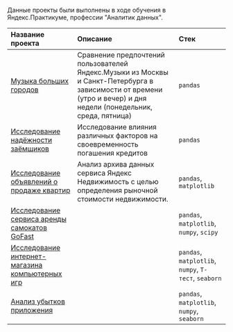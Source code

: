 Данные проекты были выполнены в ходе обучения в Яндекс.Практикуме, профессии "Аналитик данных".

| Название проекта | Описание | Стек | 
| :---------------------- | :---------------------- | :---------------------- |
| [Музыка больших городов](project_music_big_city) | Сравнение предпочтений пользователей Яндекс.Музыки из Москвы и Санкт-Петербурга в зависимости от времени (утро и вечер) и дня недели (понедельник, среда, пятница)| `pandas` |
| [Исследование надёжности заёмщиков](project_borrower_analysis) | Исследование влияния различных факторов на своевременность погашения кредитов | `pandas` |
|[Исследование объявлений о продаже квартир](project_sale_apartments)|Анализ архива данных сервиса Яндекс Недвижимость с целью определения рыночной стоимости недвижимости. | `pandas`, `matplotlib`|
|[Исcледование сервиса аренды самокатов GoFast](analysis_scooter_rental_service)| | `pandas`, `matplotlib`, `numpy`, `scipy`|
|[Исследование интернет-магазина компьютерных игр](game_maekrt)| | `pandas`, `matplotlib`, `numpy`, `Т-тест`, `seaborn`|
|[Анализ убытков приложения](loss_analysis)| | `pandas`, `matplotlib`, `numpy`, `seaborn`|
